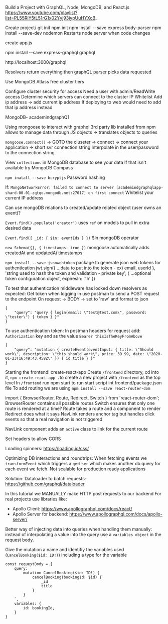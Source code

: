 Build a Project with GraphQL, Node, MongoDB, and React.js
https://www.youtube.com/playlist?list=PL55RiY5tL51rG1x02Yyj93iypUuHYXcB_

Create project/ git init
npm init
npm install --save express body-parser
npm install --save-dev nodemon
    Restarts node server when code changes

create app.js

npm install --save express-graphql graphql

http://localhost:3000/graphql

Resolvers return everything then graphQL parser picks data requested

Use MongoDB Atlass free cluster tiers

Configure cluster security for access
Need a user with admin/ReadWrite access
Determine which servers can connect to the cluster
    IP Whitelist
        Add ip address -> add current ip address
        If deploying to web would need to add that ip address instead

MongoDB- academindgraphQ1

Using mongoose to interact with graphql
    3rd party lib installed from npm
    allows to manage data through JS objects
        -> translates objects to queries

`mongoose.connect()` -> GOTO the cluseter -> connect -> connect your application -> short svr connection string
Interpolate in the user/password to the connection string

View `collections` in MongoDB database to see your data
If that isn't available try MongoDB Compass

`npm inatall --save bcryptjs` Password hashing

If: `MongoNetworkError: failed to connect to server [academindgraphqlapp-shard-00-01-zqtqo.mongodb.net:27017] on first connect`
Whitelist your current IP address

Can use mongoDB relations to created/update related object (user owns an event)?

`Event.find().populate('creator')` uses `ref` on models to pull in extra desired data

`Event.find({ _id: { $in: eventIds } })` $in mongoDB operator

`new Schema({}, { timestamps: true })` mongoose automatically adds createdAt and updatedAt timestamps

`npm install --save jsonwebtoken` package to generate json web tokens for authentication
    jwt.sign({ ...data to put into the token - ex) email, userId }, 'string used to hash the token and validation - private key', { ...optional token configuration object, expiresIn: '1h' })

To test that authentication middleware has locked down resolvers as expected:
Get token when logging in
use postman to send a POST request to the endpoint
On request -> BODY -> set to 'raw' and format to json
```
{
    "query": "query { login(email: \"test@test.com\", password: \"tester\") { token } }"
}
```

To use authentication token:
In postman headers for request add: `Authorization` key and as the value `Bearer thisIsTheKeyFromAbove`
```
{
    "query": "mutation { createEvent(eventInput: { title: \"Should work\", description: \"this should work\", price: 39.99, date: \"2020-01-23T16:49:43.458Z\" }) { id title } }"
}
```

Starting the frontend!
create-react-app
Create `/frontend` directory, cd into it, `npx create-react-app .`to create a new project with `/frontend` as the top level
In `/frontend` run npm start to run start script int frontend/package.json file
To add routing we are using `npm install --save react-router-dom`

import { BrowserRouter, Route, Redirect, Switch } from 'react-router-dom';
BrowserRouter contains all possible routes
Switch ensures that only one route is rendered at a time?
Route takes a route and a component to render
Redirect does what it says
NavLink renders anchor tag but handles click events so that a real navigation is not triggered

NavLink component adds an `active` class to link for the current route

Set headers to allow CORS

Loading spinners: https://loading.io/css/

Optimizing DB interactions and roundtrips:
When fetching events we `transformEvent` which triggers a `getUser` which makes another db query for each event we fetch.
Not scalable for production ready applications

Solution: Dataloader to batch requests- https://github.com/graphql/dataloader

In this tutorial we MANUALLY make HTTP post requests to our backend
For real projects use libraries like:
- Apollo Client: https://www.apollographql.com/docs/react/
- Apollo Server for backend: https://www.apollographql.com/docs/apollo-server/

Better way of injecting data into queries when handling them manually:
instead of interpolating a value into the query use a `variables object` in the request body.

Give the mutation a name and identifiy the variables used (`CancelBooking($id: ID!)`) including a type for the variable
```
const requestBody = {
    query: `
        mutation CancelBooking($id: ID!) {
            cancelBooking(bookingId: $id) {
                _id
                title
            }
        }
    `,
    variables: {
        id: bookingId,
    }
}
```